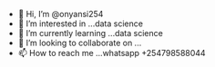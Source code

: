 - 👋 Hi, I’m @onyansi254
- 👀 I’m interested in ...data science
- 🌱 I’m currently learning ...data science
- 💞️ I’m looking to collaborate on ...
- 📫 How to reach me ...whatsapp +254798588044

<!---
onyansi254/onyansi254 is a ✨ special ✨ repository because its `README.md` (this file) appears on your GitHub profile.
You can click the Preview link to take a look at your changes.
--->
